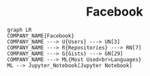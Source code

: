 <h1 align="center">Facebook</h1>

```mermaid
graph LR
COMPANY_NAME{Facebook}
COMPANY_NAME ---> U{Users} ---> UN[3]
COMPANY_NAME ---> R{Repositories} ---> RN[7]
COMPANY_NAME ---> G{Gists} ---> GN[29]
COMPANY_NAME ---> ML{Most Used<br>Languages}
ML --> Jupyter_Notebook[Jupyter Notebook]
```
